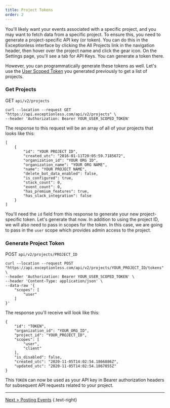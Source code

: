 ```yaml
---
title: Project Tokens
order: 2
---
```


You'll likely want your events associated with a specific project, and you may want to fetch data from a specific project. To ensure this, you need to generate a project-specific API key (or token). You can do this in the Exceptionless interface by clicking the All Projects link in the navigation header, then hover over the project name and click the gear icon. On the Settings page, you'll see a tab for API Keys. You can generate a token there. 

However, you can programmatically generate these tokens as well. Let's use the [User Scoped Token](api-getting-started.md) you generated previously to get a list of projects.

### Get Projects 

GET `api/v2/projects`  

```
curl --location --request GET "https://api.exceptionless.com/api/v2/projects" \
--header 'Authorization: Bearer YOUR_USER_SCOPED_TOKEN'
```

The response to this request will be an array of all of your projects that looks like this: 

```
[
    {
        "id": "YOUR PROJECT ID",
        "created_utc": "2016-01-11T20:05:59.7185672",
        "organization_id": "YOUR ORG ID",
        "organization_name": "YOUR ORG NAME",
        "name": "YOUR PROJECT NAME",
        "delete_bot_data_enabled": false,
        "is_configured": true,
        "stack_count": 0,
        "event_count": 0,
        "has_premium_features": true,
        "has_slack_integration": false
    }
]
```

You'll need the `id` field from this response to generate your new project-specific token. Let's generate that now. In addition to using the project ID, we will also need to pass in scopes for the token. In this case, we are going to pass in the `user` scope which provides admin access to the project. 

### Generate Project Token

POST `api/v2/projects/PROJECT_ID`  

```
curl --location --request POST "https://api.exceptionless.com/api/v2/projects/YOUR_PROJECT_ID/tokens" \
--header 'Authorization: Bearer YOUR_USER_SCOPED_TOKEN' \
--header 'Content-Type: application/json' \
--data-raw '{
    "scopes": [
        "user"
    ]
}'
```

The response you'll receive will look like this: 

```
{
    "id": "TOKEN",
    "organization_id": "YOUR_ORG_ID",
    "project_id": "YOUR_PROJECT_ID",
    "scopes": [
        "user",
        "client"
    ],
    "is_disabled": false,
    "created_utc": "2020-11-05T14:02:54.1866886Z",
    "updated_utc": "2020-11-05T14:02:54.1867055Z"
}
```

This `TOKEN` can now be used as your API key in Bearer authorization headers for subsequent API requests related to your project. 

---

[Next > Posting Events](posting-events.md) {.text-right}